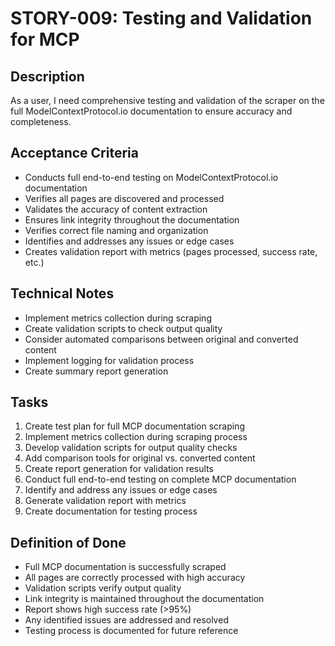 # STORY-009: Testing and Validation for MCP

## Description
As a user, I need comprehensive testing and validation of the scraper on the full ModelContextProtocol.io documentation to ensure accuracy and completeness.

## Acceptance Criteria
- Conducts full end-to-end testing on ModelContextProtocol.io documentation
- Verifies all pages are discovered and processed
- Validates the accuracy of content extraction
- Ensures link integrity throughout the documentation
- Verifies correct file naming and organization
- Identifies and addresses any issues or edge cases
- Creates validation report with metrics (pages processed, success rate, etc.)

## Technical Notes
- Implement metrics collection during scraping
- Create validation scripts to check output quality
- Consider automated comparisons between original and converted content
- Implement logging for validation process
- Create summary report generation

## Tasks
1. Create test plan for full MCP documentation scraping
2. Implement metrics collection during scraping process
3. Develop validation scripts for output quality checks
4. Add comparison tools for original vs. converted content
5. Create report generation for validation results
6. Conduct full end-to-end testing on complete MCP documentation
7. Identify and address any issues or edge cases
8. Generate validation report with metrics
9. Create documentation for testing process

## Definition of Done
- Full MCP documentation is successfully scraped
- All pages are correctly processed with high accuracy
- Validation scripts verify output quality
- Link integrity is maintained throughout the documentation
- Report shows high success rate (>95%)
- Any identified issues are addressed and resolved
- Testing process is documented for future reference 